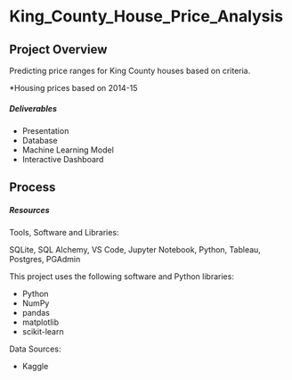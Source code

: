 # King_County_House_Price_Analysis

## Project Overview

Predicting price ranges for King County houses based on criteria.

*Housing prices based on 2014-15

##### Deliverables

- Presentation
- Database
- Machine Learning Model
- Interactive Dashboard

## Process

##### Resources

Tools, Software and Libraries: 

SQLite, SQL Alchemy, VS Code, Jupyter Notebook, Python, Tableau, Postgres, PGAdmin

This project uses the following software and Python libraries:

- Python
- NumPy
- pandas
- matplotlib
- scikit-learn

Data Sources:

- Kaggle